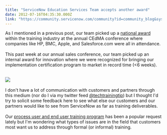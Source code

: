 ```yaml
---
title: "ServiceNow Education Services Team accepts another award"
date: 2012-07-16T04:35:30.000Z
link: "https://community.servicenow.com/community?id=community_blog&sys_id=a44ea2addbd0dbc01dcaf3231f9619b6"
---
```

<p>As I mentioned in a previous post, our team picked up a <a title="k-external-small" class="jive-link-external-small" href="http://www.cedma.org/resources/Docuworks/file_display.cfm?id=2315" rel="nofollow" target="_blank">national award</a> within the training industry at the annual CEdMA conference where companies like HP, BMC, Apple, and Salesforce.com were all in attendance.<br/><br/>This past week at our annual sales conference, our team picked up an internal award for innovation where we were recognized for bringing our implementation certification program to market in record time (&lt;6 weeks).</p><p><br/><a href="http://i782.photobucket.com/albums/yy104/onegaucho/sn-award.png"><img src="http://i782.photobucket.com/albums/yy104/onegaucho/sn-award.png"/></a><br/><br/>I don't have a lot of communication with customers and partners through this medium (nor do I via my twitter feed <a title="k-external-small" class="jive-link-external-small" href="https://twitter.com/techtrainingtip" rel="nofollow" target="_blank">@techtrainingtip</a>) but I thought I'd try to solicit some feedback here to see what else our customers and our partners would like to see from ServiceNow as far as training deliverables.<br/><br/>Our <a title="k-external-small" class="jive-link-external-small" href="http://community.servicenow.com/blog/andyho/servicenow-education-services-team-introduces-process-user-training-program" rel="nofollow" target="_blank">process user and end user training program</a> has been a popular request lately but I'm wondering what types of issues are in the field that customers most want us to address through formal (or informal) training.</p>